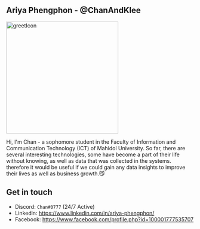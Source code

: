 ## Ariya Phengphon - @ChanAndKlee

<img width=300 alt="greetIcon" src="https://upload-os-bbs.hoyolab.com/upload/2021/06/06/86962433/56ee4bb69295d31592cfaae4a8bc3937_5361778018689472200.png" />

Hi, I'm Chan - a sophomore student in the Faculty of Information and Communication Technology (ICT) of Mahidol University. So far, there are several interesting technologies, some have become a part of their life without knowing, as well as data that was collected in the systems.
therefore it would be useful if we could gain any data insights to improve their lives as well as business growth.😼

## Get in touch
- Discord: ```Chan#0777``` (24/7 Active)
- Linkedin: https://www.linkedin.com/in/ariya-phengphon/
- Facebook: https://www.facebook.com/profile.php?id=100001777535707
